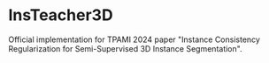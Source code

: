 # InsTeacher3D
Official implementation for TPAMI 2024 paper "Instance Consistency Regularization for Semi-Supervised 3D Instance Segmentation".

